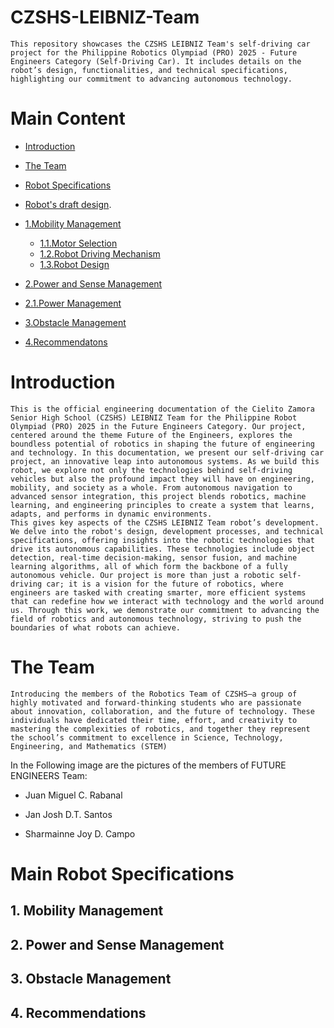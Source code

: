 # CZSHS-LEIBNIZ-Team
    This repository showcases the CZSHS LEIBNIZ Team's self-driving car project for the Philippine Robotics Olympiad (PRO) 2025 - Future Engineers Category (Self-Driving Car). It includes details on the robot’s design, functionalities, and technical specifications, highlighting our commitment to advancing autonomous technology. 










# Main Content
- [Introduction](https://github.com/Sharmainne/CZSHS-LEIBNIZ-Team#introduction)

 - [The Team](https://github.com/Sharmainne/CZSHS-LEIBNIZ-Team/blob/main/README.md#the-team)

- [Robot Specifications](https://github.com/Sharmainne/CZSHS-LEIBNIZ-Team/blob/main/README.md#robot-specifications)
  
- [Robot's draft design](https://github.com/Sharmainne/CZSHS-LEIBNIZ-Team/blob/main/README.md#robots-draft-design).

- [1.Mobility Management](https://github.com/Sharmainne/CZSHS-LEIBNIZ-Team#1mobility-management)
  -    [1.1.Motor Selection](https://github.com/Sharmainne/CZSHS-LEIBNIZ-Team#11motor-selection)
  -    [1.2.Robot Driving Mechanism](https://github.com/Sharmainne/CZSHS-LEIBNIZ-Team#12robot-driving-mechanism)
  -    [1.3.Robot Design](https://github.com/Sharmainne/CZSHS-LEIBNIZ-Team#13robot-design)
    
-  [2.Power and Sense Management](https://github.com/Sharmainne/CZSHS-LEIBNIZ-Team#power-and-sense-management)
  -  [2.1.Power Management](https://github.com/Sharmainne/CZSHS-LEIBNIZ-Team#21-power-management)
      
 
-  [3.Obstacle Management](https://github.com/Sharmainne/CZSHS-LEIBNIZ-Team#3obstacle-management)

-  [4.Recommendatons](https://github.com/Sharmainne/CZSHS-LEIBNIZ-Team#4recommendations)

# Introduction
    This is the official engineering documentation of the Cielito Zamora Senior High School (CZSHS) LEIBNIZ Team for the Philippine Robot Olympiad (PRO) 2025 in the Future Engineers Category. Our project, centered around the theme Future of the Engineers, explores the boundless potential of robotics in shaping the future of engineering and technology. In this documentation, we present our self-driving car project, an innovative leap into autonomous systems. As we build this robot, we explore not only the technologies behind self-driving vehicles but also the profound impact they will have on engineering, mobility, and society as a whole. From autonomous navigation to advanced sensor integration, this project blends robotics, machine learning, and engineering principles to create a system that learns, adapts, and performs in dynamic environments. 
    This gives key aspects of the CZSHS LEIBNIZ Team robot’s development. We delve into the robot's design, development processes, and technical specifications, offering insights into the robotic technologies that drive its autonomous capabilities. These technologies include object detection, real-time decision-making, sensor fusion, and machine learning algorithms, all of which form the backbone of a fully autonomous vehicle. Our project is more than just a robotic self-driving car; it is a vision for the future of robotics, where engineers are tasked with creating smarter, more efficient systems that can redefine how we interact with technology and the world around us. Through this work, we demonstrate our commitment to advancing the field of robotics and autonomous technology, striving to push the boundaries of what robots can achieve.

# The Team
    Introducing the members of the Robotics Team of CZSHS—a group of highly motivated and forward-thinking students who are passionate about innovation, collaboration, and the future of technology. These individuals have dedicated their time, effort, and creativity to mastering the complexities of robotics, and together they represent the school’s commitment to excellence in Science, Technology, Engineering, and Mathematics (STEM)

In the Following image are the pictures of the members of FUTURE ENGINEERS Team:
- Juan Miguel C. Rabanal
  
- Jan Josh D.T. Santos
  
- Sharmainne Joy D. Campo
  

# Main Robot Specifications

## 1. Mobility Management


## 2. Power and Sense Management

## 3. Obstacle Management 

## 4. Recommendations











  
